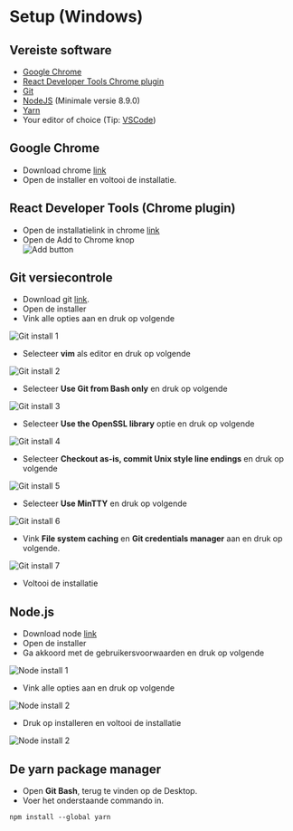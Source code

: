 # Setup (Windows)

## Vereiste software

*   [Google Chrome](https://www.google.nl/chrome/index.html)
*   [React Developer Tools Chrome plugin](https://github.com/facebook/react-devtools)
*   [Git](https://git-scm.com)
*   [NodeJS](https://nodejs.org) (Minimale versie 8.9.0)
*   [Yarn](https://yarnpkg.com)
*   Your editor of choice (Tip: [VSCode](setup-vscode.md))

## Google Chrome

*   Download chrome [link](https://www.google.nl/chrome/index.html)
*   Open de installer en voltooi de installatie.

## React Developer Tools (Chrome plugin)

*   Open de installatielink in chrome [link](https://chrome.google.com/webstore/detail/react-developer-tools/fmkadmapgofadopljbjfkapdkoienihi)
*   Open de Add to Chrome knop  
    ![Add button](assets/chrome-ext-add.png)

## Git versiecontrole

*   Download git [link](https://git-scm.com/download/win).
*   Open de installer
*   Vink alle opties aan en druk op volgende

![Git install 1](assets/git-01.png)

*   Selecteer **vim** als editor en druk op volgende

![Git install 2](assets/git-02.png)

*   Selecteer **Use Git from Bash only** en druk op volgende

![Git install 3](assets/git-03.png)

*   Selecteer **Use the OpenSSL library** optie en druk op volgende

![Git install 4](assets/git-04.png)

*   Selecteer **Checkout as-is, commit Unix style line endings** en druk op volgende

![Git install 5](assets/git-05.png)

*   Selecteer **Use MinTTY** en druk op volgende

![Git install 6](assets/git-06.png)

*   Vink **File system caching** en **Git credentials manager** aan en druk op volgende.

![Git install 7](assets/git-07.png)

*   Voltooi de installatie

## Node.js

*   Download node [link](https://nodejs.org)
*   Open de installer
*   Ga akkoord met de gebruikersvoorwaarden en druk op volgende

![Node install 1](assets/node-01.png)

*   Vink alle opties aan en druk op volgende

![Node install 2](assets/node-02.png)

*   Druk op installeren en voltooi de installatie

![Node install 2](assets/node-03.png)

## De yarn package manager

*   Open **Git Bash**, terug te vinden op de Desktop.
*   Voer het onderstaande commando in.

```
npm install --global yarn
```
